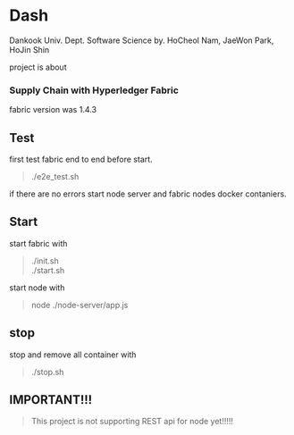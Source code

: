 # Dash
Dankook Univ. Dept. Software Science
by. HoCheol Nam, JaeWon Park, HoJin Shin

project is about
### Supply Chain with Hyperledger Fabric 
fabric version was 1.4.3  

## Test  
first test fabric end to end before start.
> ./e2e_test.sh

if there are no errors start node server and fabric nodes docker contaniers.

## Start
start fabric with  
> ./init.sh  
> ./start.sh  

start node with  
> node ./node-server/app.js  

## stop  
stop and remove all container with  
> ./stop.sh

## IMPORTANT!!!
> This project is not supporting REST api for node yet!!!!!
